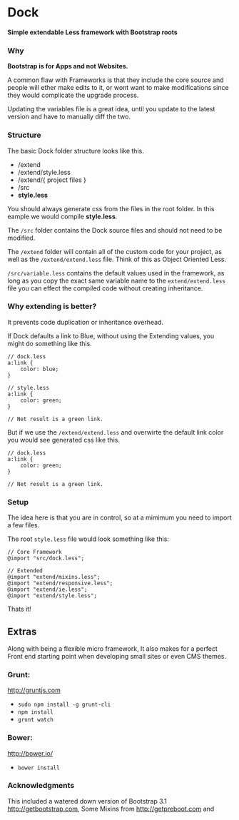 # Dock
**Simple extendable Less framework with Bootstrap roots**

### Why

**Bootstrap is for Apps and not Websites.**

A common flaw with Frameworks is that they include the core source and people will ether make edits to it, or wont want to make modifications since they would complicate the upgrade process.

Updating the variables file is a great idea, until you update to the latest version and have to manually diff the two.


### Structure

The basic Dock folder structure looks like this.

* /extend
* /extend/style.less
* /extend/{ project files }
* /src
* **style.less**

You should always generate css from the files in the root folder.  In this eample we would compile **style.less**.

The `/src` folder contains the Dock source files and should not need to be modified. 

The `/extend` folder will contain all of the custom code for your project, as well as the `/extend/extend.less` file. Think of this as Object Oriented Less.

`/src/variable.less` contains the default values used in the framework, as long as you copy the exact same variable name to the `extend/extend.less` file you can effect the compiled code without creating inheritance.



### Why extending is better?

It prevents code duplication or inheritance overhead.

If Dock defaults a link to Blue, without using the Extending values, you might do something like this.

```
// dock.less
a:link {
	color: blue;
}

// style.less
a:link {
	color: green;
}

// Net result is a green link.
```

But if we use the `/extend/extend.less` and overwirte the default link color you would see generated css like this.


```
// dock.less
a:link {
	color: green;
}

// Net result is a green link.
```

### Setup

The idea here is that you are in control, so at a mimimum you need to import a few files.

The root `style.less` file would look something like this:

```
// Core Framework
@import "src/dock.less";

// Extended
@import "extend/mixins.less";
@import "extend/responsive.less";
@import "extend/ie.less";
@import "extend/style.less";
```


Thats it!


## Extras
Along with being a flexible micro framework, It also makes for a perfect Front end starting point when developing small sites or even CMS themes.

### Grunt:
http://gruntjs.com

* `sudo npm install -g grunt-cli`
* `npm install`
* `grunt watch`

### Bower:
http://bower.io/

* `bower install`

### Acknowledgments

This included a watered down version of Bootstrap 3.1 http://getbootstrap.com, Some Mixins from http://getpreboot.com and 
